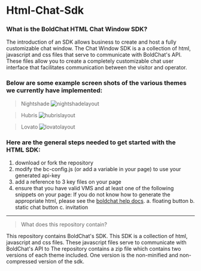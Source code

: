 # Html-Chat-Sdk

### What is the BoldChat HTML Chat Window SDK?
The introduction of an SDK allows business to create and host a fully customizable chat window. The Chat Window SDK is a a collection of html, javascript and css files that serve to communicate with BoldChat's API. These files allow you to create a completely customizable chat user interface that facilitates communication between the visitor and operator. 

### Below are some example screen shots of the various themes we currently have implemented:

> Nightshade
![nightshadelayout](https://cloud.githubusercontent.com/assets/13420944/8828340/3e18cd4a-3057-11e5-9722-1127475bfbcd.gif)

> Hubris
![hubrislayout](https://cloud.githubusercontent.com/assets/13420944/8828421/b16ec330-3057-11e5-9e85-4464b1b0ec66.gif)

> Lovato
![lovatolayout](https://cloud.githubusercontent.com/assets/13420944/8828431/c732a4e8-3057-11e5-9c47-257add6bab8c.gif)



### Here are the general steps needed to get started with the HTML SDK:
1. download or fork the repository
2. modify the bc-config.js (or add a variable in your page) to use your generated api-key
3. add a reference to 3 key files  on your page
4. ensure that you have valid VMS and at least one of the following snippets on your page:
If you do not know how to generate the appropriate html, please see the [boldchat help docs](http://help.boldchat.com/help/current/BoldChat/c_bc_setupguide_header.html).
  a. floating button
  b. static chat button
  c. invitation

*** 

> What does this repository contain?

This repository contains BoldChat's SDK. This SDK is a collection of html, javascript and css files. 
These javascript files serve to communicate with BoldChat's API to 
The repository contains a zip file which contains two versions of each theme included. One version is the non-minified and non-compressed version of the sdk. 
